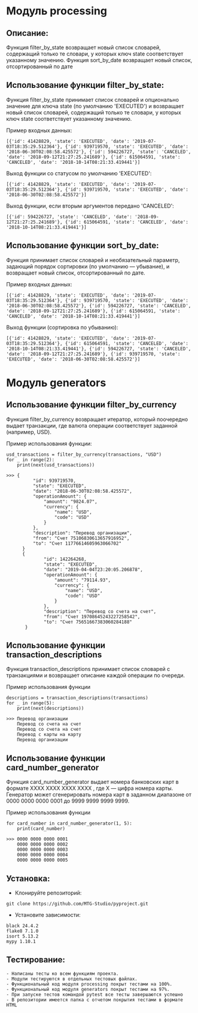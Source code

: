 # Модуль processing

## Описание:

Функция filter_by_state возвращает новый список словарей, содержащий только те словари, у которых ключ state соответствует указанному значению.
Функция sort_by_date возвращает новый список, отсортированный по дате


## Использование функции filter_by_state:

Функция filter_by_state принимает список словарей и опционально значение для ключа state (по умолчанию 
'EXECUTED') и возвращает новый список словарей, содержащий только те словари, у которых ключ state соответствует указанному значению.

Пример входных данных:

```
[{'id': 41428829, 'state': 'EXECUTED', 'date': '2019-07-03T18:35:29.512364'}, {'id': 939719570, 'state': 'EXECUTED', 'date': '2018-06-30T02:08:58.425572'}, {'id': 594226727, 'state': 'CANCELED', 'date': '2018-09-12T21:27:25.241689'}, {'id': 615064591, 'state': 'CANCELED', 'date': '2018-10-14T08:21:33.419441'}]
```
Выход функции со статусом по умолчанию 'EXECUTED':
```
[{'id': 41428829, 'state': 'EXECUTED', 'date': '2019-07-03T18:35:29.512364'}, {'id': 939719570, 'state': 'EXECUTED', 'date': '2018-06-30T02:08:58.425572'}]
```
Выход функции, если вторым аргументов передано 'CANCELED':
```
[{'id': 594226727, 'state': 'CANCELED', 'date': '2018-09-12T21:27:25.241689'}, {'id': 615064591, 'state': 'CANCELED', 'date': '2018-10-14T08:21:33.419441'}]
```

## Использование функции sort_by_date:

Функция принимает список словарей и необязательный параметр, задающий порядок сортировки (по умолчанию — убывание), и возвращает новый список, отсортированный по дате.

Пример входных данных:
```
[{'id': 41428829, 'state': 'EXECUTED', 'date': '2019-07-03T18:35:29.512364'}, {'id': 939719570, 'state': 'EXECUTED', 'date': '2018-06-30T02:08:58.425572'}, {'id': 594226727, 'state': 'CANCELED', 'date': '2018-09-12T21:27:25.241689'}, {'id': 615064591, 'state': 'CANCELED', 'date': '2018-10-14T08:21:33.419441'}]
```
Выход функции (сортировка по убыванию):
```
[{'id': 41428829, 'state': 'EXECUTED', 'date': '2019-07-03T18:35:29.512364'}, {'id': 615064591, 'state': 'CANCELED', 'date': '2018-10-14T08:21:33.419441'}, {'id': 594226727, 'state': 'CANCELED', 'date': '2018-09-12T21:27:25.241689'}, {'id': 939719570, 'state': 'EXECUTED', 'date': '2018-06-30T02:08:58.425572'}]
```


# Модуль generators
## Использование функции filter_by_currency
Функция filter_by_currency возвращает итератор, который поочередно выдает транзакции, где валюта операции соответствует заданной (например, USD).

Пример использования функции:
```
usd_transactions = filter_by_currency(transactions, "USD")
for _ in range(2):
    print(next(usd_transactions))

>>> {
          "id": 939719570,
          "state": "EXECUTED",
          "date": "2018-06-30T02:08:58.425572",
          "operationAmount": {
              "amount": "9824.07",
              "currency": {
                  "name": "USD",
                  "code": "USD"
              }
          },
          "description": "Перевод организации",
          "from": "Счет 75106830613657916952",
          "to": "Счет 11776614605963066702"
      }
      {
              "id": 142264268,
              "state": "EXECUTED",
              "date": "2019-04-04T23:20:05.206878",
              "operationAmount": {
                  "amount": "79114.93",
                  "currency": {
                      "name": "USD",
                      "code": "USD"
                  }
              },
              "description": "Перевод со счета на счет",
              "from": "Счет 19708645243227258542",
              "to": "Счет 75651667383060284188"
       }
```
## Использование функции transaction_descriptions
Функция transaction_descriptions принимает список словарей с транзакциями и возвращает описание каждой операции по очереди.

Пример использования функции
```
descriptions = transaction_descriptions(transactions)
for _ in range(5):
    print(next(descriptions))

>>> Перевод организации
    Перевод со счета на счет
    Перевод со счета на счет
    Перевод с карты на карту
    Перевод организации
```
## Использование функции card_number_generator
Функция card_number_generator выдает номера банковских карт в формате XXXX XXXX XXXX XXXX , где X — цифра номера карты. Генератор может сгенерировать номера карт в заданном диапазоне от 0000 0000 0000 0001 до 9999 9999 9999 9999.

Пример использования функции
```
for card_number in card_number_generator(1, 5):
    print(card_number)

>>> 0000 0000 0000 0001
    0000 0000 0000 0002
    0000 0000 0000 0003
    0000 0000 0000 0004
    0000 0000 0000 0005
```
## Установка:

- Клонируйте репозиторий:
```
git clone https://github.com/MTG-Studio/pyproject.git
```
- Установите зависимости:
```
black 24.4.2
flake8 7.1.0
isort 5.13.2
mypy 1.10.1
```
## Тестирование:
```
- Написаны тесты ко всем функциям проекта.
- Модули тестируются в отдельных тестовых файлах.
- Функциональный код модуля processing покрыт тестами на 100%.
- Функциональный код модуля generators покрыт тестами на 97%.
- При запуске тестов командой pytest все тесты завершаются успешно
- В репозитории имеется папка с отчетом покрытия тестами в формате HTML
```